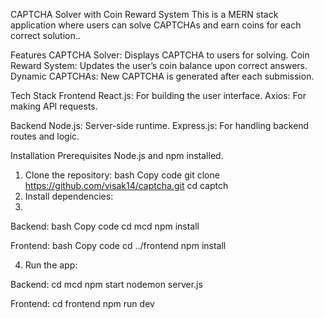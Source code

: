 CAPTCHA Solver with Coin Reward System
This is a MERN stack application where users can solve CAPTCHAs and earn coins for each correct solution..

Features
CAPTCHA Solver: Displays CAPTCHA  to users for solving.
Coin Reward System: Updates the user’s coin balance upon correct answers.
Dynamic CAPTCHAs: New CAPTCHA is generated after each submission.

Tech Stack
Frontend
React.js: For building the user interface.
Axios: For making API requests.

Backend
Node.js: Server-side runtime.
Express.js: For handling backend routes and logic.

Installation
Prerequisites
Node.js and npm installed.

1. Clone the repository:
bash
Copy code
git clone https://github.com/visak14/captcha.git
cd captch
2. Install dependencies:
3. 
Backend:
bash
Copy code
cd mcd
npm install


Frontend:
bash
Copy code
cd ../frontend
npm install


4. Run the app:
   
Backend:
cd mcd
npm start
nodemon server.js

Frontend:
cd frontend
npm run dev
